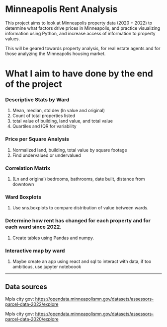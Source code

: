 # Minneapolis Rent Analysis

This project aims to look at Minneapolis property data (2020 + 2022) to determine what factors drive prices in Minneapolis, and practice visualizing information using Python, and increase access of information to property values.

This will be geared towards property analysis, for real estate agents and for those analyzing the Minneapolis housing market.

# What I aim to have done by the end of the project

### Descriptive Stats by Ward
1. Mean, median, std dev (ln value and original)
2. Count of total properties listed
3. total value of building, land value, and total value
4. Quartiles and IQR for variability

### Price per Square Analysis
1. Normalized land, building, total value by square footage
2. Find undervalued or undervalued

### Correlation Matrix
1. (Ln and original) bedrooms, bathrooms, date built, distance from downtown

### Ward Boxplots
1. Use sns.boxplots to compare distribution of value between wards.

### Determine how rent has changed for each property and for each ward since 2022.
1. Create tables using Pandas and numpy.

### Interactive map by ward
1. Maybe create an app using react and sql to interact with data, if too ambitious, use jupyter noteboook


___________________________________________________________________________________________________________________________________________________________________________________________________________
## Data sources
Mpls city gov: https://opendata.minneapolismn.gov/datasets/assessors-parcel-data-2022/explore 

Mpls city gov: https://opendata.minneapolismn.gov/datasets/assessors-parcel-data-2020/explore 

